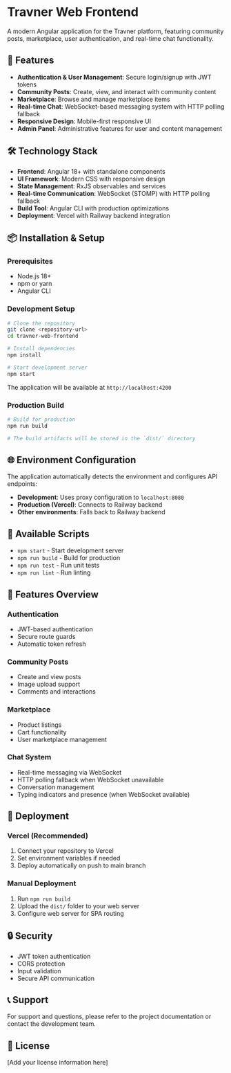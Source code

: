 # Travner Web Frontend

A modern Angular application for the Travner platform, featuring community posts, marketplace, user authentication, and real-time chat functionality.

## 🚀 Features

- **Authentication & User Management**: Secure login/signup with JWT tokens
- **Community Posts**: Create, view, and interact with community content
- **Marketplace**: Browse and manage marketplace items
- **Real-time Chat**: WebSocket-based messaging system with HTTP polling fallback
- **Responsive Design**: Mobile-first responsive UI
- **Admin Panel**: Administrative features for user and content management

## 🛠️ Technology Stack

- **Frontend**: Angular 18+ with standalone components
- **UI Framework**: Modern CSS with responsive design
- **State Management**: RxJS observables and services
- **Real-time Communication**: WebSocket (STOMP) with HTTP polling fallback
- **Build Tool**: Angular CLI with production optimizations
- **Deployment**: Vercel with Railway backend integration

## 📦 Installation & Setup

### Prerequisites
- Node.js 18+ 
- npm or yarn
- Angular CLI

### Development Setup
```bash
# Clone the repository
git clone <repository-url>
cd travner-web-frontend

# Install dependencies
npm install

# Start development server
npm start
```

The application will be available at `http://localhost:4200`

### Production Build
```bash
# Build for production
npm run build

# The build artifacts will be stored in the `dist/` directory
```

## 🌐 Environment Configuration

The application automatically detects the environment and configures API endpoints:

- **Development**: Uses proxy configuration to `localhost:8080`
- **Production (Vercel)**: Connects to Railway backend
- **Other environments**: Falls back to Railway backend

## 🔧 Available Scripts

- `npm start` - Start development server
- `npm run build` - Build for production
- `npm run test` - Run unit tests
- `npm run lint` - Run linting

## 📱 Features Overview

### Authentication
- JWT-based authentication
- Secure route guards
- Automatic token refresh

### Community Posts
- Create and view posts
- Image upload support
- Comments and interactions

### Marketplace
- Product listings
- Cart functionality
- User marketplace management

### Chat System
- Real-time messaging via WebSocket
- HTTP polling fallback when WebSocket unavailable
- Conversation management
- Typing indicators and presence (when WebSocket available)

## 🚀 Deployment

### Vercel (Recommended)
1. Connect your repository to Vercel
2. Set environment variables if needed
3. Deploy automatically on push to main branch

### Manual Deployment
1. Run `npm run build`
2. Upload the `dist/` folder to your web server
3. Configure web server for SPA routing

## 🔒 Security

- JWT token authentication
- CORS protection
- Input validation
- Secure API communication

## 📞 Support

For support and questions, please refer to the project documentation or contact the development team.

## 📄 License

[Add your license information here]